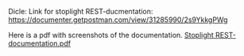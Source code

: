 Dicle:
Link for stoplight REST-ducmentation: https://documenter.getpostman.com/view/31285990/2s9YkkgPWg

Here is a pdf with screenshots of the documentation.
[Stoplight REST-documentation.pdf](https://github.com/TVT22-4/elokuvasovellus/files/13685099/Stoplight.REST-documentation.pdf)
